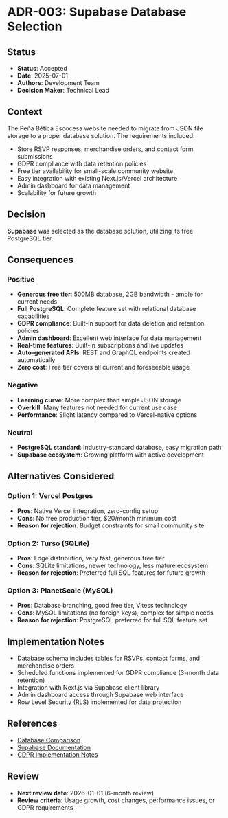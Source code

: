 # ADR-003: Supabase Database Selection

## Status
- **Status**: Accepted
- **Date**: 2025-07-01
- **Authors**: Development Team
- **Decision Maker**: Technical Lead

## Context
The Peña Bética Escocesa website needed to migrate from JSON file storage to a proper database solution. The requirements included:
- Store RSVP responses, merchandise orders, and contact form submissions
- GDPR compliance with data retention policies
- Free tier availability for small-scale community website
- Easy integration with existing Next.js/Vercel architecture
- Admin dashboard for data management
- Scalability for future growth

## Decision
**Supabase** was selected as the database solution, utilizing its free PostgreSQL tier.

## Consequences
### Positive
- **Generous free tier**: 500MB database, 2GB bandwidth - ample for current needs
- **Full PostgreSQL**: Complete feature set with relational database capabilities
- **GDPR compliance**: Built-in support for data deletion and retention policies
- **Admin dashboard**: Excellent web interface for data management
- **Real-time features**: Built-in subscriptions and live updates
- **Auto-generated APIs**: REST and GraphQL endpoints created automatically
- **Zero cost**: Free tier covers all current and foreseeable usage

### Negative
- **Learning curve**: More complex than simple JSON storage
- **Overkill**: Many features not needed for current use case
- **Performance**: Slight latency compared to Vercel-native options

### Neutral
- **PostgreSQL standard**: Industry-standard database, easy migration path
- **Supabase ecosystem**: Growing platform with active development

## Alternatives Considered
### Option 1: Vercel Postgres
- **Pros**: Native Vercel integration, zero-config setup
- **Cons**: No free production tier, $20/month minimum cost
- **Reason for rejection**: Budget constraints for small community site

### Option 2: Turso (SQLite)
- **Pros**: Edge distribution, very fast, generous free tier
- **Cons**: SQLite limitations, newer technology, less mature ecosystem
- **Reason for rejection**: Preferred full SQL features for future growth

### Option 3: PlanetScale (MySQL)
- **Pros**: Database branching, good free tier, Vitess technology
- **Cons**: MySQL limitations (no foreign keys), complex for simple needs
- **Reason for rejection**: PostgreSQL preferred for full SQL feature set

## Implementation Notes
- Database schema includes tables for RSVPs, contact forms, and merchandise orders
- Scheduled functions implemented for GDPR compliance (3-month data retention)
- Integration with Next.js via Supabase client library
- Admin dashboard access through Supabase web interface
- Row Level Security (RLS) implemented for data protection

## References
- [Database Comparison](../historical/database-comparison.md)
- [Supabase Documentation](https://supabase.com/docs)
- [GDPR Implementation Notes](../security/SECURITY.md)

## Review
- **Next review date**: 2026-01-01 (6-month review)
- **Review criteria**: Usage growth, cost changes, performance issues, or GDPR requirements
